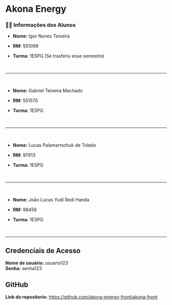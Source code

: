 # Akona Energy

### 🧍‍♂️ Informações dos Alunos

- **Nome:** Igor Nunes Teixeira

- **RM:** 551099

- **Turma:** 1ESPG (Se trasferiu esse semestre)

<br>

---

<br>

- **Nome:** Gabriel Teixeira Machado

- **RM:** 551570

- **Turma:** 1ESPG

<br>

---

<br>

- **Nome:** Lucas Palamartschuk de Toledo

- **RM:** 97913

- **Turma:** 1ESPG

<br>

---

<br>

- **Nome:** João Lucas Yudi Redi Handa

- **RM:** 98458

- **Turma:** 1ESPG

<br>

---

## Credenciais de Acesso

**Nome de usuário:** usuario123  
**Senha:** senha123

## GitHub

**Link do repositorio:** https://github.com/akona-energy-front/akona-front
